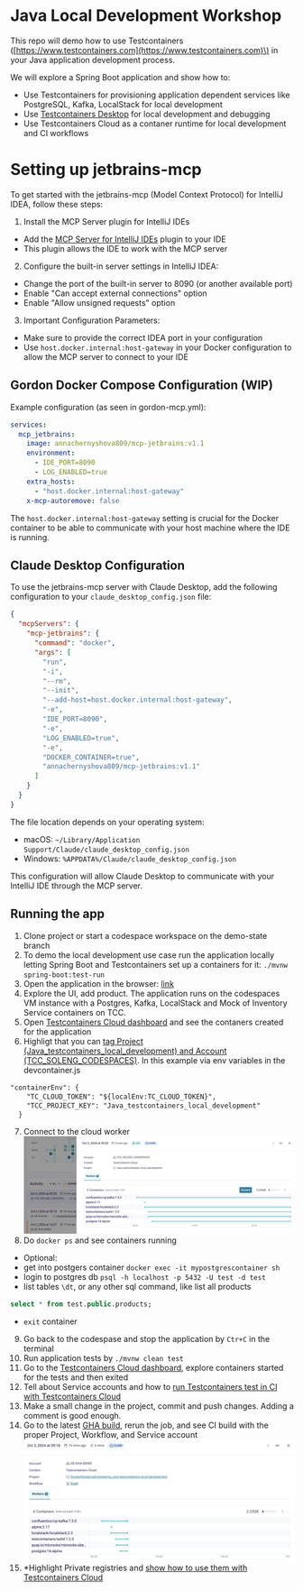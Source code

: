 # Java Local Development Workshop

This repo will demo how to use Testcontainers \([https://www.testcontainers.com](https://www.testcontainers.com)\) in your Java application development process.

We will explore a Spring Boot application and show how to:
* Use Testcontainers for provisioning application dependent services like PostgreSQL, Kafka, LocalStack for local development
* Use [Testcontainers Desktop](https://testcontainers.com/desktop/) for local development and debugging
* Use Testcontainers Cloud as a contaner runtime for local development and CI workflows

# Setting up jetbrains-mcp

To get started with the jetbrains-mcp (Model Context Protocol) for IntelliJ IDEA, follow these steps:

1. Install the MCP Server plugin for IntelliJ IDEs
  - Add the [MCP Server for IntelliJ IDEs](https://plugins.jetbrains.com/plugin/26071-mcp-server) plugin to your IDE
  - This plugin allows the IDE to work with the MCP server

2. Configure the built-in server settings in IntelliJ IDEA:
  - Change the port of the built-in server to 8090 (or another available port)
  - Enable "Can accept external connections" option
  - Enable "Allow unsigned requests" option

3. Important Configuration Parameters:
  - Make sure to provide the correct IDEA port in your configuration
  - Use `host.docker.internal:host-gateway` in your Docker configuration to allow the MCP server to connect to your IDE

## Gordon Docker Compose Configuration (WIP)

Example configuration (as seen in gordon-mcp.yml):
```yaml
services:
  mcp_jetbrains:
    image: annachernyshova809/mcp-jetbrains:v1.1
    environment:
      - IDE_PORT=8090
      - LOG_ENABLED=true
    extra_hosts:
      - "host.docker.internal:host-gateway"
    x-mcp-autoremove: false
```

The `host.docker.internal:host-gateway` setting is crucial for the Docker container to be able to communicate with your host machine where the IDE is running.

## Claude Desktop Configuration

To use the jetbrains-mcp server with Claude Desktop, add the following configuration to your `claude_desktop_config.json` file:

```json
{
  "mcpServers": {
    "mcp-jetbrains": {
      "command": "docker",
      "args": [
        "run",
        "-i",
        "--rm",
        "--init",
        "--add-host=host.docker.internal:host-gateway",
        "-e",
        "IDE_PORT=8090",
        "-e",
        "LOG_ENABLED=true",
        "-e",
        "DOCKER_CONTAINER=true",
        "annachernyshova809/mcp-jetbrains:v1.1"
      ]
    }
  }
}
```

The file location depends on your operating system:
- macOS: `~/Library/Application Support/Claude/claude_desktop_config.json`
- Windows: `%APPDATA%/Claude/claude_desktop_config.json`

This configuration will allow Claude Desktop to communicate with your IntelliJ IDE through the MCP server.


## Running the app
1. Clone project or start a codespace workspace on the demo-state branch 
2. To demo the local development use case run the application locally letting Spring Boot and Testcontainers set up a containers for it: `./mvnw spring-boot:test-run`
3. Open the application in the browser: [link](http://localhost:8080/)
4. Explore the UI, add product. The application runs on the codespaces VM instance with a Postgres, Kafka, LocalStack and Mock of Inventory Service containers on TCC.
5. Open [Testcontainers Cloud dashboard](https://app.testcontainers.cloud/dashboard) and see the contaners created for the application
6. Highligt that you can [tag Project (Java_testcontainers_local_development) and Account (TCC_SOLENG_CODESPACES)](https://testcontainers.com/cloud/docs/#tag-test-sessions-by-project). In this example via env variables in the devcontainer.js 
```shell
"containerEnv": {
    "TC_CLOUD_TOKEN": "${localEnv:TC_CLOUD_TOKEN}",
    "TCC_PROJECT_KEY": "Java_testcontainers_local_development"
  }
``` 
7. Connect to the cloud worker ![img.png](img.png)
8. Do `docker ps` and see containers running
* Optional: 
* get into postgers container `docker exec -it mypostgrescontainer sh` 
* login to postgres db `psql -h localhost -p 5432 -U test -d test`
* list tables `\dt`, or any other sql command, like list all products 
```sql
select * from test.public.products;
```
* `exit` container
9. Go back to the codespase and stop the application by `Ctr+C` in the terminal
10. Run application tests by `./mvnw clean test`
11. Go to the [Testcontainers Cloud dashboard](https://app.testcontainers.cloud/dashboard), explore containers started for the tests and then exited
12. Tell about Service accounts and how to [run Testcontainers test in CI with Testcontainers Cloud](https://www.testcontainers.cloud/ci)
13. Make a small change in the project, commit and push changes. Adding a comment is good enough.
14. Go to the latest [GHA build](https://github.com/DockerSolutionsEngineering/java-testcontainers-local-development/actions), rerun the job, and see CI build with the proper Project, Workflow, and Service account ![img_1.png](img_1.png)
15. *Highlight Private registries and [show how to use them with Testcontainers Cloud](https://app.testcontainers.cloud/dashboard/settings)